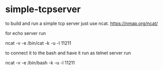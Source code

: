 # simple-tcpserver

to build and run a simple tcp server just use ncat. https://nmap.org/ncat/

for echo server run

  ncat -v -e /bin/cat -k -u -l 11211

to connect it to the bash and have it run as telnet server run

  ncat -v -e /bin/bash -k -u -l 11211
